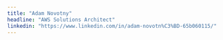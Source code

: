```yaml
---
title: "Adam Novotny" 
headline: "AWS Solutions Architect"
linkedin: "https://www.linkedin.com/in/adam-novotn%C3%BD-65b060115/"
---
```

